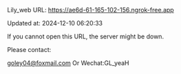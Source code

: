 Lily_web URL: https://ae6d-61-165-102-156.ngrok-free.app

Updated at: 2024-12-10 06:20:33

If you cannot open this URL, the server might be down.

Please contact: 

goley04@foxmail.com Or Wechat:GL_yeaH